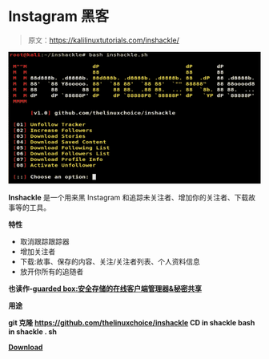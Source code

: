 # Instagram 黑客

> 原文：<https://kalilinuxtutorials.com/inshackle/>

[![Inshackle : Instagram Hacks](img/5b40d1d5113e03a58638ff6b767449f9.png "Inshackle : Instagram Hacks")](https://1.bp.blogspot.com/-ZfYvPFaMLRo/XuDDTF-_UWI/AAAAAAAAGkc/Ytn1L0wZuDELFy-NxyeGA9phnKCEHIAfwCLcBGAsYHQ/s1600/Inshackle%25281%2529.png)

**Inshackle** 是一个用来黑 Instagram 和追踪未关注者、增加你的关注者、下载故事等的工具。

**特性**

*   取消跟踪跟踪器
*   增加关注者
*   下载:故事、保存的内容、关注/关注者列表、个人资料信息
*   放开你所有的追随者

**也读作-[guarded box:安全存储的在线客户端管理器&秘密共享](https://kalilinuxtutorials.com/guardedbox/)**

**用途**

**git 克隆 https://github.com/thelinuxchoice/inshackle
CD in shackle
bash in shackle . sh**

[**Download**](https://github.com/thelinuxchoice/inshackle)